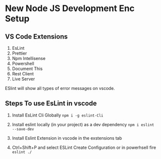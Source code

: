 # New Node JS Development Enc Setup

## VS Code Extensions
1. EsLint
2. Prettier
3. Npm Intellisense
4. Powershell
5. Document This
6. Rest Client
7. Live Server

ESlint will show all types of error messages on vscode.

## Steps To use EsLint in vscode 
1. Install EsLint Cli Globally
    `npm i -g eslint-Cli`

2. Install eslint locally (in your project) as a dev dependency
    `npm i eslint --save-dev`

3. Install Eslint Extension in vscode in the exstensions tab

4. Ctrl+Shift+P and select ESLint Create Configuration or in powerhsell fire 
    `eslint ./`
